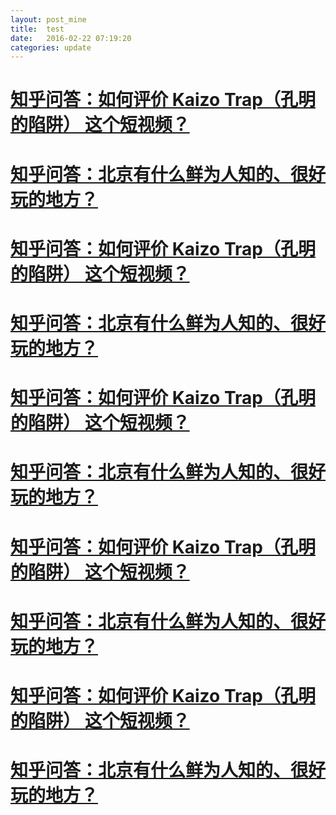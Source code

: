 ```yaml
---
layout: post_mine
title:  test
date:   2016-02-22 07:19:20
categories: update
---
```


# [知乎问答：如何评价 Kaizo Trap（孔明的陷阱） 这个短视频？](http://www.zhihu.com/question/40365972/answer/86325688)

# [知乎问答：北京有什么鲜为人知的、很好玩的地方？](http://www.zhihu.com/question/25835899/answer/87483522)

# [知乎问答：如何评价 Kaizo Trap（孔明的陷阱） 这个短视频？](http://www.zhihu.com/question/40365972/answer/86325688)

# [知乎问答：北京有什么鲜为人知的、很好玩的地方？](http://www.zhihu.com/question/25835899/answer/87483522)

# [知乎问答：如何评价 Kaizo Trap（孔明的陷阱） 这个短视频？](http://www.zhihu.com/question/40365972/answer/86325688)

# [知乎问答：北京有什么鲜为人知的、很好玩的地方？](http://www.zhihu.com/question/25835899/answer/87483522)

# [知乎问答：如何评价 Kaizo Trap（孔明的陷阱） 这个短视频？](http://www.zhihu.com/question/40365972/answer/86325688)

# [知乎问答：北京有什么鲜为人知的、很好玩的地方？](http://www.zhihu.com/question/25835899/answer/87483522)

# [知乎问答：如何评价 Kaizo Trap（孔明的陷阱） 这个短视频？](http://www.zhihu.com/question/40365972/answer/86325688)

# [知乎问答：北京有什么鲜为人知的、很好玩的地方？](http://www.zhihu.com/question/25835899/answer/87483522)

